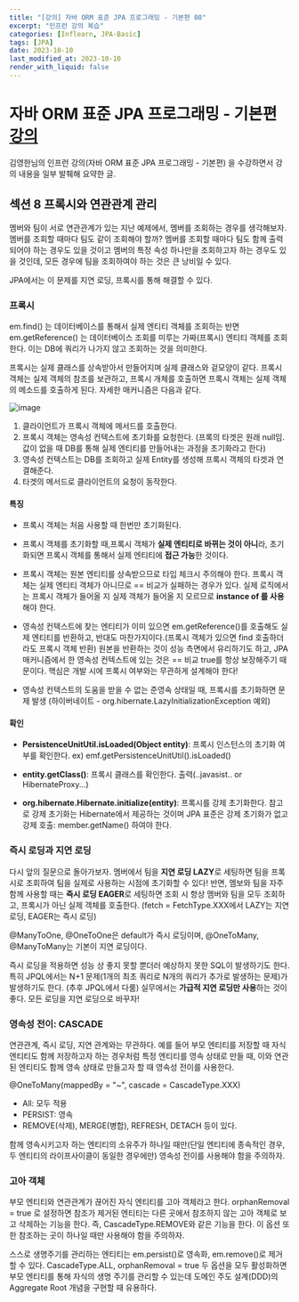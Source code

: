 ```yaml
---
title: "[강의] 자바 ORM 표준 JPA 프로그래밍 - 기본편 08"
excerpt: "인프런 강의 복습"
categories: [Inflearn, JPA-Basic]
tags: [JPA]
date: 2023-10-10
last_modified_at: 2023-10-10
render_with_liquid: false
---
```

# 자바 ORM 표준 JPA 프로그래밍 - 기본편 [강의](https://www.inflearn.com/course/ORM-JPA-Basic/dashboard)

김영한님의 인프런 강의(자바 ORM 표준 JPA 프로그래밍 - 기본편) 을 수강하면서 강의 내용을 일부 발췌해 요약한 글.

## **섹션 8** 프록시와 연관관계 관리

멤버와 팀이 서로 연관관계가 있는 지난 예제에서, 멤버를 조회하는 경우를 생각해보자. 멤버를 조회할 때마다 팀도 같이 조회해야 할까?
멤버를 조회할 때마다 팀도 함께 출력되어야 하는 경우도 있을 것이고 멤버의 특정 속성 하나만을 조회하고자 하는 경우도 있을 것인데, 모든 경우에 팀을 조회하여야 하는 것은 큰 낭비일 수 있다.

JPA에서는 이 문제를 지연 로딩, 프록시를 통해 해결할 수 있다.

### 프록시

em.find() 는 데이터베이스를 통해서 실제 엔티티 객체를 조회하는 반면 em.getReference() 는 데이터베이스 조회를 미루는 가짜(프록시) 엔티티 객체를 조회한다. 이는 DB에 쿼리가 나가지 않고 조회하는 것을 의미한다.


프록시는 실제 클래스를 상속받아서 만들어지며 실제 클래스와 겉모양이 같다. 프록시 객체는 실제 객체의 참조를 보관하고, 프록시 개체를 호출하면 프록시 객체는 실제 객체의 메소드를 호출하게 된다.
자세한 매커니즘은 다음과 같다.

![image](https://github.com/yeondori/yeondori.github.io/assets/93027942/4cb69621-0820-4aab-b7d2-2ca314ff6d75)

1. 클라이언트가 프록시 객체에 메서드를 호출한다.
2. 프록시 객체는 영속성 컨텍스트에 초기화를 요청한다. (프록의 타겟은 원래 null임. 값이 없을 때 DB를 통해 실제 엔티티를 만들어내는 과정을 초기화라고 한다)
3. 영속성 컨텍스트는 DB를 조회하고 실제 Entity를 생성해 프록시 객체의 타겟과 연결해준다.
4. 타겟의 메서드로 클라이언트의 요청이 동작한다. 

#### 특징

- 프록시 객체는 처음 사용할 때 한번만 초기화된다. 

- 프록시 객체를 초기화할 때,프록시 객체가 **실제 엔티티로 바뀌는 것이 아니**라, 초기화되면 프록시 객체를 통해서 실제 엔티티에 **접근 가능**한 것이다.

- 프록시 객체는 원본 엔티티를 상속받으므로 타입 체크시 주의해야 한다. 프록시 객체는 실제 엔티티 객체가 아니므로 == 비교가 실패하는 경우가 있다.
  실제 로직에서는 프록시 객체가 들어올 지 실제 객체가 들어올 지 모르므로 **instance of 를 사용**해야 한다.

- 영속성 컨텍스트에 찾는 엔티티가 이미 있으면 em.getReference()를 호출해도 실제 엔티티를 반환하고, 반대도 마찬가지이다.(프록시 객체가 있으면 find 호출하더라도 프록시 객체 반환) 
  원본을 반환하는 것이 성능 측면에서 유리하기도 하고, JPA 매커니즘에서 한 영속성 컨텍스트에 있는 것은 == 비교 true를 항상 보장해주기 때문이다. 핵심은 개발 시에 프록시 여부와는 무관하게 설계해야 한다!

- 영속성 컨텍스트의 도움을 받을 수 없는 준영속 상태일 때, 프록시를 초기화하면 문제 발생
  (하이버네이트 - org.hibernate.LazyInitializationException 예외)

#### 확인

- **PersistenceUnitUtil.isLoaded(Object entity)**: 프록시 인스턴스의 초기화 여부를 확인한다.  ex) emf.getPersistenceUnitUtil().isLoaded()

- **entity.getClass()**: 프록시 클래스를 확인한다.  출력(..javasist.. or HibernateProxy...)

- **org.hibernate.Hibernate.initialize(entity)**: 프록시를 강제 초기화한다. 참고로 강제 초기화는 Hibernate에서 제공하는 것이며 JPA 표준은 강제 초기화가 없고 강제 호출: member.getName() 하여야 한다. 

### 즉시 로딩과 지연 로딩

다시 앞의 질문으로 돌아가보자. 멤버에서 팀을 **지연 로딩 LAZY**로 세팅하면 팀을 프록시로 조회하여 팀을 실제로 사용하는 시점에 초기화할 수 있다!
반면, 멤보와 팀을 자주 함께 사용할 때는 **즉시 로딩 EAGER**로 세팅하면 조회 시 항상 멤버와 팀을 모두 조회하고, 프록시가 아닌 실제 객체를 호출한다.
(fetch = FetchType.XXX에서 LAZY는 지연 로딩, EAGER는 즉시 로딩)

@ManyToOne, @OneToOne은 default가 즉시 로딩이며, @OneToMany, @ManyToMany는 기본이 지연 로딩이다.

즉시 로딩을 적용하면 성능 상 좋지 못할 뿐더러 예상하지 못한 SQL이 발생하기도 한다. 특히 JPQL에서는 N+1 문제(1개의 최초 쿼리로 N개의 쿼리가 추가로 발생하는 문제)가 발생하기도 한다. (추후 JPQL에서 다룸)
실무에서는 **가급적 지연 로딩만 사용**하는 것이 좋다. 모든 로딩을 지연 로딩으로 바꾸자!

### 영속성 전이: CASCADE

연관관계, 즉시 로딩, 지연 관계와는 무관하다. 
예를 들어 부모 엔티티를 저장할 때 자식 엔티티도 함께 저장하고자 하는 경우처럼 특정 엔티티를 영속 상태로 만들 때, 이와 연관된 엔티티도 함께 영속 상태로 만들고자 할 때 영속성 전이를 사용한다.

@OneToMany(mappedBy = "~", cascade = CascadeType.XXX)
  - All: 모두 적용
  - PERSIST: 영속
  - REMOVE(삭제), MERGE(병합), REFRESH, DETACH 등이 있다.

함께 영속시키고자 하는 엔티티의 소유주가 하나일 때만(단일 엔티티에 종속적인 경우, 두 엔티티의 라이프사이클이 동일한 경우에만) 영속성 전이를 사용해야 함을 주의하자.

###  고아 객체

부모 엔티티와 연관관계가 끊어진 자식 엔티티를 고아 객체라고 한다. orphanRemoval = true 로 설정하면 참조가 제거된 엔티티는 다른 곳에서 참조하지 않는 고아 객체로 보고 삭제하는 기능을 한다.
즉, CascadeType.REMOVE와 같은 기능을 한다. 이 옵션 또한 참조하는 곳이 하나일 때만 사용해야 함을 주의하자.

스스로 생명주기를 관리하는 엔티티는 em.persist()로 영속화, em.remove()로 제거할 수 있다. 
CascadeType.ALL, orphanRemoval = true 두 옵션을 모두 활성화하면 부모 엔티티를 통해 자식의 생명 주기를 관리할 수 있는데 도메인 주도 설계(DDD)의 Aggregate Root 개념을 구현할 때 유용하다.




